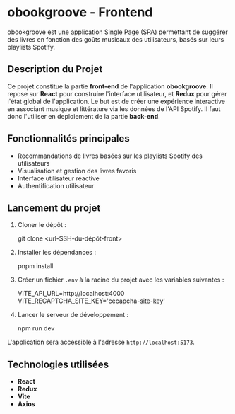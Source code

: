 # obookgroove - Frontend

obookgroove est une application Single Page (SPA) permettant de suggérer des livres en fonction des goûts musicaux des utilisateurs, basés sur leurs playlists Spotify.

## Description du Projet

Ce projet constitue la partie **front-end** de l'application **obookgroove**. Il repose sur **React** pour construire l'interface utilisateur, et **Redux** pour gérer l'état global de l'application. Le but est de créer une expérience interactive en associant musique et littérature via les données de l'API Spotify. Il faut donc l'utiliser en deploiement de la partie **back-end**.

## Fonctionnalités principales

- Recommandations de livres basées sur les playlists Spotify des utilisateurs
- Visualisation et gestion des livres favoris
- Interface utilisateur réactive
- Authentification utilisateur

## Lancement du projet

1. Cloner le dépôt :

   git clone <url-SSH-du-dépôt-front>

2. Installer les dépendances :

   pnpm install

3. Créer un fichier `.env` à la racine du projet avec les variables suivantes :

   VITE_API_URL=http://localhost:4000  
   VITE_RECAPTCHA_SITE_KEY='cecapcha-site-key'

4. Lancer le serveur de développement :

   npm run dev

L'application sera accessible à l'adresse `http://localhost:5173`.

## Technologies utilisées

- **React**
- **Redux**
- **Vite**
- **Axios**

